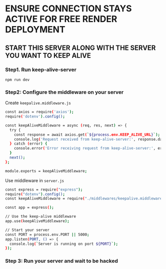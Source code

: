 # ENSURE CONNECTION STAYS ACTIVE FOR FREE RENDER DEPLOYMENT
## START THIS SERVER ALONG WITH THE SERVER YOU WANT TO KEEP ALIVE

### Step1. Run keep-alive-server
`npm run dev`
### Step2: Configure the middleware on your server

Create `keepalive.middleware.js` 

```bash
const axios = require('axios');
require('dotenv').config(); 

const keepAliveMiddleware = async (req, res, next) => {
  try {
    const response = await axios.get(`${process.env.KEEP_ALIVE_URL}`);     
    console.log('Request received from keep-alive-server:', response.data);
  } catch (error) {
    console.error('Error receiving request from keep-alive-server:', error.message);
  }
  next();
};

module.exports = keepAliveMiddleware;
```
Use middleware in `server.js`

```bash
const express = require("express");
require("dotenv").config();
const keepAliveMiddleware = require("./middlewares/keepalive.middleware");

const app = express();

// Use the keep-alive middleware
app.use(keepAliveMiddleware);

// Start your server
const PORT = process.env.PORT || 5000;
app.listen(PORT, () => {
  console.log(`Server is running on port ${PORT}`);
});

```
### Step 3: Run your server and wait to be hacked


